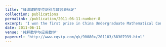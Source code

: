 ```yaml
---
title: "储油罐的变位识别与罐容表标定"
collection: publications
permalink: /publication/2011-06-11-number-8
excerpt: 'I won the first prize in China Undergraduate Mathematical Contest in Modeling in 2011. The solution was published in this Chinese mathematical journal.'
date: 2011-06-11
venue: '纯粹数学与应用数学'
paperurl: 'http://www.cqvip.com/qk/90080x/201103/38307939.html'
---
```

